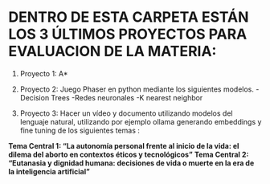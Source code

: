 # DENTRO DE ESTA CARPETA ESTÁN LOS 3 ÚLTIMOS PROYECTOS PARA EVALUACION DE LA MATERIA:
1. Proyecto 1: A* 
2. Proyecto 2: Juego Phaser en python mediante los siguientes modelos. 
-Decision Trees
-Redes neuronales
-K nearest neighbor

3. Proyecto 3:  Hacer un vídeo y documento utilizando modelos del lenguaje natural, utilizando por ejemplo ollama generando embeddings  y fine tuning  de los siguientes temas :    

**Tema Central 1: “La autonomía personal frente al inicio de la vida: el dilema del aborto en contextos éticos y tecnológicos”**
**Tema Central 2: “Eutanasia y dignidad humana: decisiones de vida o muerte en la era de la inteligencia artificial”**
